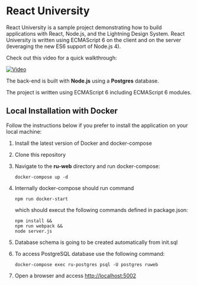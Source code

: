 # React University

React University is a sample project demonstrating how to build applications with React, Node.js, and the Lightning Design System. React University is written using ECMAScript 6 on the client and on the server (leveraging the new ES6 support of Node.js 4).

Check out this video for a quick walkthrough:

[![Video](http://img.youtube.com/vi/32Agr6QWmqU/0.jpg)](http://www.youtube.com/watch?v=32Agr6QWmqU)

The back-end is built with **Node.js** using a **Postgres** database. 

The project is written using ECMAScript 6 including ECMAScript 6 modules.

## Local Installation with Docker

Follow the instructions below if you prefer to install the application on your local machine:

1. Install the latest version of Docker and docker-compose

1. Clone this repository

1. Navigate to the **ru-web** directory and run docker-compose:

    ```
    docker-compose up -d
    ```

1. Internally docker-compose should run command

    ```
    npm run docker-start
    ```

    which should execut the following commands defined in package.json:
    ```
    npm install && 
    npm run webpack && 
    node server.js
    ```

1. Database schema is going to be created automatically from init.sql

1. To access PostgreSQL database use the following command:

    ```
    docker-compose exec ru-postgres psql -U postgres ruweb
    ```
    
1. Open a browser and access [http://localhost:5002](http://localhost:5002)
